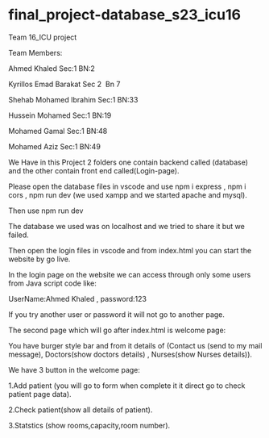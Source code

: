 # final_project-database_s23_icu16
Team 16_ICU project


Team Members:


Ahmed Khaled              Sec:1   BN:2


Kyrillos Emad Barakat     Sec 2   Bn 7


Shehab Mohamed Ibrahim   Sec:1    BN:33


Hussein Mohamed          Sec:1    BN:19



Mohamed Gamal            Sec:1    BN:48



Mohamed Aziz          Sec:1    BN:49


We Have in this Project 2 folders one contain backend called (database)
and the other contain front end  called(Login-page).


Please open the database files in vscode and use npm i express , npm i cors , npm run dev (we used xampp and we started apache and mysql).


Then use npm run dev 


The database we used was on localhost and we tried to share it but we failed.

Then open the login files in vscode and from index.html you can start the website by go live.


In the login page on the website we can access through only some users from Java script code like: 

UserName:Ahmed Khaled , password:123


If you try another user or password it will not go to another page.


The second page which will go after index.html is welcome page:


You have burger style bar and from it details of (Contact us (send to my mail message), Doctors(show doctors details) , Nurses(show Nurses details)).

We have 3 button in the welcome page:


1.Add patient (you will go to form when complete it it direct go to check patient page data).


2.Check patient(show all details of patient).


3.Statstics (show rooms,capacity,room number).

